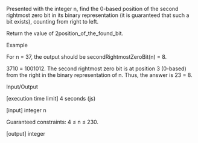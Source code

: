 Presented with the integer n, find the 0-based position of the second rightmost zero bit in its binary representation (it is guaranteed that such a bit exists), counting from right to left.

Return the value of 2position_of_the_found_bit.

Example

For n = 37, the output should be
secondRightmostZeroBit(n) = 8.

3710 = 1001012. The second rightmost zero bit is at position 3 (0-based) from the right in the binary representation of n.
Thus, the answer is 23 = 8.

Input/Output

[execution time limit] 4 seconds (js)

[input] integer n

Guaranteed constraints:
4 ≤ n ≤ 230.

[output] integer
